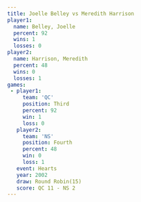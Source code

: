 ```yaml
---
title: Joelle Belley vs Meredith Harrison
player1:                  
  name: Belley, Joelle    
  percent: 92             
  wins: 1                 
  losses: 0               
player2:                  
  name: Harrison, Meredith
  percent: 48             
  wins: 0                 
  losses: 1               
games:
 - player1:         
     team: 'QC'     
     position: Third
     percent: 92    
     win: 1         
     loss: 0        
   player2:          
     team: 'NS'      
     position: Fourth
     percent: 48     
     win: 0          
     loss: 1         
   event: Hearts        
   year: 2002           
   draw: Round Robin(15)
   score: QC 11 - NS 2  
---
```

